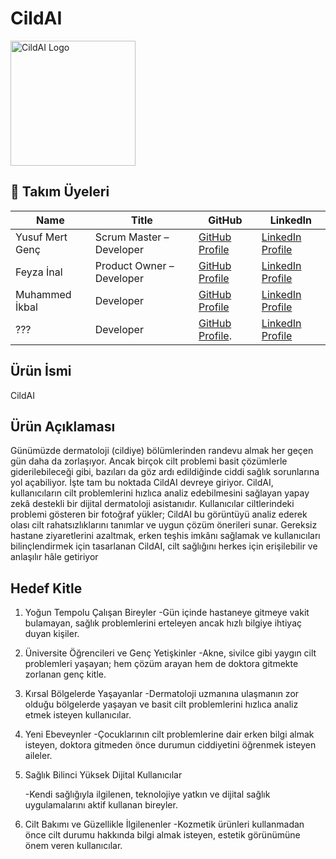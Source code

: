 # CildAI
<img src="https://github.com/user-attachments/assets/870f26fb-11a6-4441-bf93-0b908a8b1d17" alt="CildAI Logo" width="200"/>

## 👥 Takım Üyeleri

| Name              | Title                        | GitHub                                                                 | LinkedIn                                                                 |
|-------------------|------------------------------|------------------------------------------------------------------------|--------------------------------------------------------------------------|
| Yusuf Mert Genç   | Scrum Master – Developer     | [GitHub Profile](https://github.com/YusufMertGenc)                     | [LinkedIn Profile](https://www.linkedin.com/in/yusufmertgenc/)           |
| Feyza İnal        | Product Owner – Developer    | [GitHub Profile](https://github.com/feyza-inl)                        | [LinkedIn Profile](https://www.linkedin.com/in/feyzainalcse1/)            |
| Muhammed İkbal    | Developer                    | [GitHub Profile](https://github.com/m-ikbal)                           | [LinkedIn Profile](https://www.linkedin.com/in/m-ikb4l/)                 |
| ???               | Developer                    | [GitHub Profile]().                                                    | [LinkedIn Profile]()                                                     |

## Ürün İsmi
CildAI

## Ürün Açıklaması

Günümüzde dermatoloji (cildiye) bölümlerinden randevu almak her geçen gün daha da zorlaşıyor. Ancak birçok cilt problemi basit çözümlerle giderilebileceği gibi, bazıları da göz ardı edildiğinde ciddi sağlık sorunlarına yol açabiliyor. İşte tam bu noktada CildAI devreye giriyor.
CildAI, kullanıcıların cilt problemlerini hızlıca analiz edebilmesini sağlayan yapay zekâ destekli bir dijital dermatoloji asistanıdır. Kullanıcılar ciltlerindeki problemi gösteren bir fotoğraf yükler; CildAI bu görüntüyü analiz ederek olası cilt rahatsızlıklarını tanımlar ve uygun çözüm önerileri sunar.
Gereksiz hastane ziyaretlerini azaltmak, erken teşhis imkânı sağlamak ve kullanıcıları bilinçlendirmek için tasarlanan CildAI, cilt sağlığını herkes için erişilebilir ve anlaşılır hâle getiriyor

## Hedef Kitle

1. Yoğun Tempolu Çalışan Bireyler
   -Gün içinde hastaneye gitmeye vakit bulamayan, sağlık problemlerini erteleyen ancak hızlı bilgiye ihtiyaç duyan kişiler.
2. Üniversite Öğrencileri ve Genç Yetişkinler
   -Akne, sivilce gibi yaygın cilt problemleri yaşayan; hem çözüm arayan hem de doktora gitmekte zorlanan genç kitle.
3. Kırsal Bölgelerde Yaşayanlar
   -Dermatoloji uzmanına ulaşmanın zor olduğu bölgelerde yaşayan ve basit cilt problemlerini hızlıca analiz etmek isteyen kullanıcılar.
4. Yeni Ebeveynler
   -Çocuklarının cilt problemlerine dair erken bilgi almak isteyen, doktora gitmeden önce durumun ciddiyetini öğrenmek isteyen aileler.
5. Sağlık Bilinci Yüksek Dijital Kullanıcılar
   
   -Kendi sağlığıyla ilgilenen, teknolojiye yatkın ve dijital sağlık uygulamalarını aktif kullanan bireyler.
7. Cilt Bakımı ve Güzellikle İlgilenenler
   -Kozmetik ürünleri kullanmadan önce cilt durumu hakkında bilgi almak isteyen, estetik görünümüne önem veren kullanıcılar.
   
   
